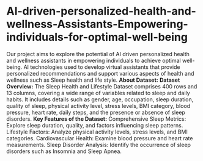 # AI-driven-personalized-health-and-wellness-Assistants-Empowering-individuals-for-optimal-well-being
Our project aims to explore the potential of AI driven personalized health and wellness assistants in empowering individuals to achieve optimal well-being. AI technologies used to develop virtual assistants that provide personalized recommendations and support various aspects of health and wellness such as Sleep health and life style.
**About Dataset:**
**Dataset Overview:**
The Sleep Health and Lifestyle Dataset comprises 400 rows and 13 columns, covering a wide range of variables related to sleep and daily habits. It includes details such as gender, age, occupation, sleep duration, quality of sleep, physical activity level, stress levels, BMI category, blood pressure, heart rate, daily steps, and the presence or absence of sleep disorders.
**Key Features of the Dataset:**
Comprehensive Sleep Metrics: Explore sleep duration, quality, and factors influencing sleep patterns.
Lifestyle Factors: Analyze physical activity levels, stress levels, and BMI categories.
Cardiovascular Health: Examine blood pressure and heart rate measurements.
Sleep Disorder Analysis: Identify the occurrence of sleep disorders such as Insomnia and Sleep Apnea.
